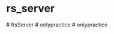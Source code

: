 # rs_server
#   R s S e r v e r  
 #   o n l y p r a c t i c e  
 #   o n l y p r a c t i c e  
 